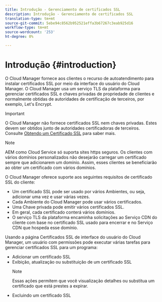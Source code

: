 ```yaml
---
title: Introdução - Gerenciamento de certificados SSL
description: Introdução - Gerenciamento de certificados SSL
translation-type: tm+mt
source-git-commit: 5ebe94c8562b952521effa3b67267c3eab925d16
workflow-type: tm+mt
source-wordcount: '253'
ht-degree: 0%

---
```



# Introdução {#introduction}

O Cloud Manager fornece aos clientes o recurso de autoatendimento para instalar certificados SSL por meio da interface do usuário do Cloud Manager. O Cloud Manager usa um serviço TLS da plataforma para gerenciar certificados SSL e chaves privadas de propriedade de clientes e normalmente obtidas de autoridades de certificação de terceiros, por exemplo, Let&#39;s Encrypt.

>[!IMPORTANT]
>O Cloud Manager não fornece certificados SSL nem chaves privadas. Estes devem ser obtidos junto de autoridades certificadoras de terceiros. Consulte [Obtendo um Certificado SSL](/help/implementing/cloud-manager/managing-ssl-certifications/get-ssl-certificate.md) para saber mais.

>[!NOTE]
>AEM como Cloud Service só suporta sites https seguros. Os clientes com vários domínios personalizados não desejarão carregar um certificado sempre que adicionarem um domínio. Assim, esses clientes se beneficiarão ao obter um certificado com vários domínios.

O Cloud Manager oferece suporte aos seguintes requisitos de certificado SSL do cliente:

* Um certificado SSL pode ser usado por vários Ambientes, ou seja, adicionar uma vez e usar várias vezes.
* Cada Ambiente do Cloud Manager pode usar vários certificados.
* Uma Chave privada pode emitir vários certificados SSL.
* Em geral, cada certificado conterá vários domínios.
* O serviço TLS da plataforma encaminha solicitações ao Serviço CDN do cliente com base no certificado SSL usado para encerrar e no Serviço CDN que hospeda esse domínio.

Usando a página Certificados SSL de interface do usuário do Cloud Manager, um usuário com permissões pode executar várias tarefas para gerenciar certificados SSL para um programa:

* Adicionar um certificado SSL
* Exibição, atualização ou substituição de um certificado SSL
   >[!NOTE]
   >Essas ações permitem que você visualização detalhes ou substitua um certificado que está prestes a expirar.
* Excluindo um certificado SSL
